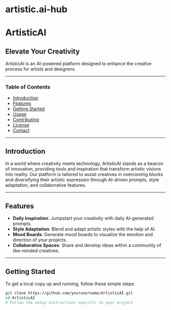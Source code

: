 # artistic.ai-hub
# ArtisticAI

## Elevate Your Creativity

ArtisticAI is an AI-powered platform designed to enhance the creative process for artists and designers.

---

### Table of Contents

- [Introduction](#introduction)
- [Features](#features)
- [Getting Started](#getting-started)
- [Usage](#usage)
- [Contributing](#contributing)
- [License](#license)
- [Contact](#contact)

---

## Introduction

In a world where creativity meets technology, ArtisticAI stands as a beacon of innovation, providing tools and inspiration that transform artistic visions into reality. Our platform is tailored to assist creatives in overcoming blocks and diversifying their artistic expression through AI-driven prompts, style adaptation, and collaborative features.

---

## Features

- **Daily Inspiration**: Jumpstart your creativity with daily AI-generated prompts.
- **Style Adaptation**: Blend and adapt artistic styles with the help of AI.
- **Mood Boards**: Generate mood boards to visualize the emotion and direction of your projects.
- **Collaborative Spaces**: Share and develop ideas within a community of like-minded creatives.

---

## Getting Started

To get a local copy up and running, follow these simple steps:

```bash
git clone https://github.com/yourusername/ArtisticAI.git
cd ArtisticAI
# Follow the setup instructions specific to your project
